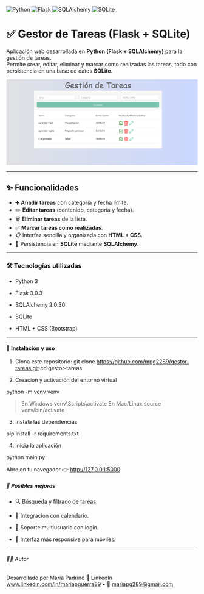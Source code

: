 ![Python](https://img.shields.io/badge/Python-3.11-blue)
![Flask](https://img.shields.io/badge/Flask-3.0-lightgrey)
![SQLAlchemy](https://img.shields.io/badge/SQLAlchemy-2.0-orange)
![SQLite](https://img.shields.io/badge/Database-SQLite-green)

# ✅ Gestor de Tareas (Flask + SQLite)

Aplicación web desarrollada en **Python (Flask + SQLAlchemy)** para la gestión de tareas.  
Permite crear, editar, eliminar y marcar como realizadas las tareas, todo con persistencia en una base de datos **SQLite**.

![Vista principal](capturas/app.png)

---

## ✨ Funcionalidades

- ➕ **Añadir tareas** con categoría y fecha límite.  
- ✏️ **Editar tareas** (contenido, categoría y fecha).  
- 🗑️ **Eliminar tareas** de la lista.  
- ✅ **Marcar tareas como realizadas**.  
- 📋 Interfaz sencilla y organizada con **HTML + CSS**.  
- 💾 Persistencia en **SQLite** mediante **SQLAlchemy**.

---

### 🛠️ Tecnologías utilizadas

-  Python 3

- Flask 3.0.3

- SQLAlchemy 2.0.30

- SQLite

- HTML + CSS (Bootstrap)

---

#### 🚀 Instalación y uso

1. Clona este repositorio:
   git clone https://github.com/mpg2289/gestor-tareas.git
   cd gestor-tareas

2. Creacion y activación del entorno virtual

python -m venv venv

> En Windows
venv\Scripts\activate
> En Mac/Linux
source venv/bin/activate

3. Instala las dependencias

pip install -r requirements.txt

4. Inicia la aplicación

python main.py

Abre en tu navegador 👉 http://127.0.0.1:5000

##### 📖 Posibles mejoras

- 🔍 Búsqueda y filtrado de tareas.

- 📅 Integración con calendario.

- 👥 Soporte multiusuario con login.

- 📱 Interfaz más responsive para móviles.

---
###### 🙋‍♀️ Autor

Desarrollado por María Padrino
💼 LinkedIn www.linkedin.com/in/mariapguerra89
 • 📧 mariapg289@gmail.com
